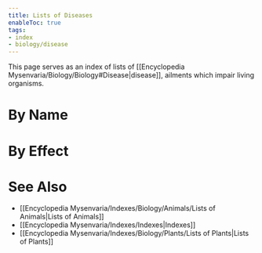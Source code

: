 ```yaml
---
title: Lists of Diseases
enableToc: true
tags:
- index
- biology/disease
---
```


This page serves as an index of lists of [[Encyclopedia Mysenvaria/Biology/Biology#Disease|disease]], ailments which impair living organisms.
# By Name

# By Effect
# See Also
- [[Encyclopedia Mysenvaria/Indexes/Biology/Animals/Lists of Animals|Lists of Animals]]
- [[Encyclopedia Mysenvaria/Indexes/Indexes|Indexes]]
- [[Encyclopedia Mysenvaria/Indexes/Biology/Plants/Lists of Plants|Lists of Plants]]